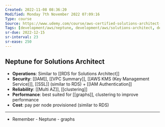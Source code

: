 ```yaml
---
Created: 2022-11-08 08:36:20
Modified: Monday 7th November 2022 07:09:16
Type: course
Source: https://www.udemy.com/course/aws-certified-solutions-architect-associate-saa-c01/?xref=E0Aed11STH4LPUQvCz0GJFABTmM=
Tags: [development/aws/neptune, development/aws/solutions-architect, development/database, review]
sr-due: 2022-12-15
sr-interval: 23
sr-ease: 250
---
```


## Neptune for Solutions Architect

- **Operations**: Similar to [[RDS for Solutions Architect]]
- **Security**: [[IAM]], [[VPC Summary]], [[AWS KMS (Key Management Service)]], [[SSL]] (similar to RDS) + [[IAM Authentication]]
- **Reliability**: [[Multi AZ]], [[clustering]]
- **Performance**: best suited for [[graphs]], clustering to improve performance
- **Cost**: pay per node provisioned (similar to RDS)

---

- Remember - Neptune - graphs